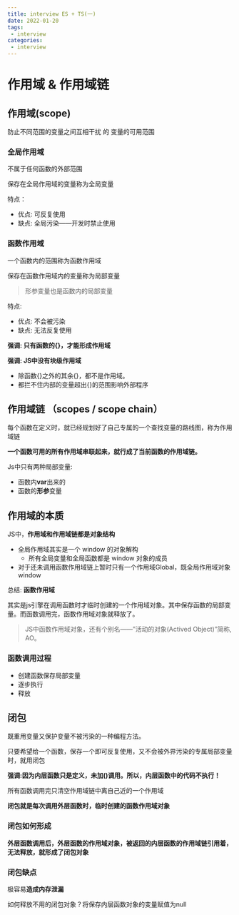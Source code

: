 ```yaml
---
title: interview ES + TS(一)
date: 2022-01-20
tags:
 - interview
categories:
 - interview
---
```


# 作用域 & 作用域链

## 作用域(scope)

防止不同范围的变量之间互相干扰 的 变量的可用范围


### 全局作用域

不属于任何函数的外部范围

保存在全局作用域的变量称为全局变量


特点：

- 优点: 可反复使用
- 缺点: 全局污染——开发时禁止使用


### 函数作用域


一个函数内的范围称为函数作用域


保存在函数作用域内的变量称为局部变量


> 形参变量也是函数内的局部变量

特点:

- 优点: 不会被污染
- 缺点: 无法反复使用


**强调: 只有函数的\{}，才能形成作用域**

**强调: JS中没有块级作用域**


- 除函数\{}之外的其余\{}，都不是作用域。
- 都拦不住内部的变量超出\{}的范围影响外部程序



## 作用域链 （scopes / scope chain）


每个函数在定义时，就已经规划好了自己专属的一个查找变量的路线图，称为作用域链

**一个函数可用的所有作用域串联起来，就行成了当前函数的作用域链。**



Js中只有两种局部变量:

- 函数内**var**出来的
- 函数的**形参**变量



## 作用域的本质

JS中，**作用域和作用域链都是对象结构**


- 全局作用域其实是一个 window 的对象解构 
  - 所有全局变量和全局函数都是 window 对象的成员
- 对于还未调用函数作用域链上暂时只有一个作用域Global，既全局作用域对象window


总结: **函数作用域**

其实是js引擎在调用函数时才临时创建的一个作用域对象。其中保存函数的局部变量。而函数调用完，函数作用域对象就释放了。

> JS中函数作用域对象，还有个别名——”活动的对象(Actived Object)”简称, AO。

### 函数调用过程

- 创建函数保存局部变量
- 逐步执行
- 释放



## 闭包

既重用变量又保护变量不被污染的一种编程方法。

只要希望给一个函数，保存一个即可反复使用，又不会被外界污染的专属局部变量时，就用闭包

**强调:因为内层函数只是定义，未加()调用。所以，内层函数中的代码不执行！**

所有函数调用完只清空作用域链中离自己近的一个作用域

**闭包就是每次调用外层函数时，临时创建的函数作用域对象**

### 闭包如何形成

**外层函数调用后，外层函数的作用域对象，被返回的内层函数的作用域链引用着，无法释放，就形成了闭包对象**


### 闭包缺点

极容易**造成内存泄漏**


如何释放不用的闭包对象？将保存内层函数对象的变量赋值为null


